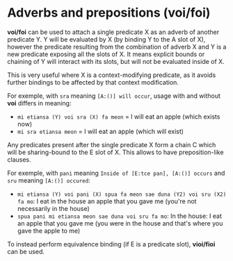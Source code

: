 # Adverbs and prepositions (voi/foi)

__voi/foi__ can be used to attach a single predicate X as an adverb of another predicate Y. Y
will be evaluated by X (by binding Y to the A slot of X), however the predicate resulting from
the combination of adverb X and Y is a new predicate exposing all the slots of X. It means
explicit bounds or chaining of Y will interact with its slots, but will not be evaluated inside of
X.

This is very useful where X is a context-modifying predicate, as it avoids further bindings to be
affected by that context modification.

For exemple, with `sra` meaning `[A:()] will occur`, usage with and without __voi__ differs in
meaning:

- `mi etiansa (Y) voi sra (X) fa meon` = I will eat an apple (which exists now)
- `mi sra etiansa meon` = I will eat an apple (which will exist)

Any predicates present after the single predicate X form a chain C which will be sharing-bound to the E
slot of X. This allows to have preposition-like clauses.

For exemple, with `pani` meaning `Inside of [E:tce pan], [A:()] occurs` and `sru` meaning `[A:()]
occured`:

- `mi etiansa (Y) voi pani (X) spua fa meon sae duna (Y2) voi sru (X2) fa mo`: I eat in the house an apple that you gave
  me (you're not necessarily in the house)
- `spua pani mi etiansa meon sae duna voi sru fa mo`: In the house: I eat an apple that you gave me
  (you were in the house and that's where you gave the apple to me)

To instead perform equivalence binding (if E is a predicate slot), __vioi/fioi__ can be used.